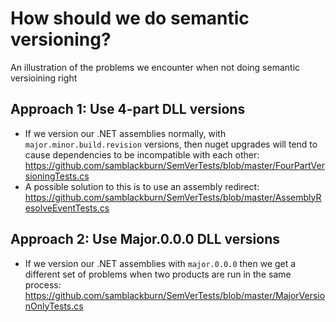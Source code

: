 # How should we do semantic versioning?
An illustration of the problems we encounter when not doing semantic versioining right

## Approach 1: Use 4-part DLL versions
 - If we version our .NET assemblies normally, with `major.minor.build.revision` versions, then nuget upgrades will tend to cause dependencies to be incompatible with each other: https://github.com/samblackburn/SemVerTests/blob/master/FourPartVersioningTests.cs
 - A possible solution to this is to use an assembly redirect: https://github.com/samblackburn/SemVerTests/blob/master/AssemblyResolveEventTests.cs

## Approach 2: Use Major.0.0.0 DLL versions
 - If we version our .NET assemblies with `major.0.0.0` then we get a different set of problems when two products are run in the same process: https://github.com/samblackburn/SemVerTests/blob/master/MajorVersionOnlyTests.cs
